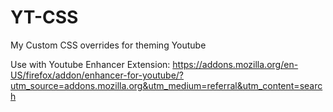 # YT-CSS
My Custom CSS overrides for theming Youtube

Use with Youtube Enhancer Extension: https://addons.mozilla.org/en-US/firefox/addon/enhancer-for-youtube/?utm_source=addons.mozilla.org&utm_medium=referral&utm_content=search
